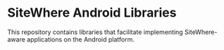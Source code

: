 SiteWhere Android Libraries
===========================

This repository contains libraries that facilitate implementing SiteWhere-aware applications on
the Android platform.
